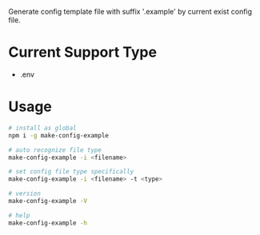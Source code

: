 Generate config template file with suffix '.example' by current exist config file.

# Current Support Type
- .env

# Usage
```sh
# install as global
npm i -g make-config-example

# auto recognize file type
make-config-example -i <filename>

# set config file type specifically
make-config-example -i <filename> -t <type>

# version
make-config-example -V

# help
make-config-example -h
```
